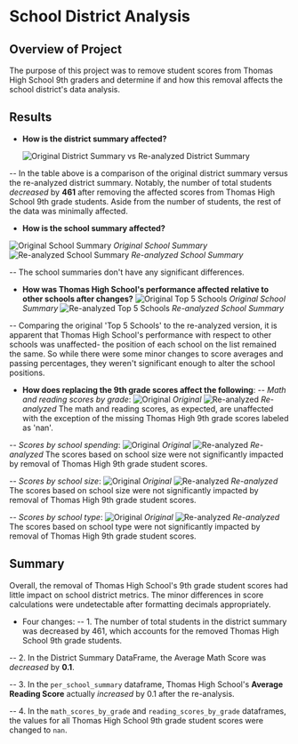 # School District Analysis

## Overview of Project
The purpose of this project was to remove student scores from Thomas High School 9th graders and determine if and how this removal affects the school district's data analysis.

## Results
- __How is the district summary affected?__

    ![Original District Summary vs Re-analyzed District Summary](./Resources/district_summaries_table.png)

-- In the table above is a comparison of the original district summary versus the re-analyzed district summary. Notably, the number of total students *decreased* by **461** after removing the affected scores from Thomas High School 9th grade students. Aside from the number of students, the rest of the data was minimally affected.

- __How is the school summary affected?__

![Original School Summary](./Resources/per_school_sum_OG.png)
    _Original School Summary_
![Re-analyzed School Summary](./Resources/per_school_sum_reval.png)
    _Re-analyzed School Summary_

-- The school summaries don't have any significant differences.

- __How was Thomas High School's performance affected relative to other schools after changes?__
![Original Top 5 Schools](./Resources/top5_OG.png)
    _Original School Summary_
![Re-analyzed Top 5 Schools](./Resources/top5_reval.png)
    _Re-analyzed School Summary_
    
-- Comparing the original 'Top 5 Schools' to the re-analyzed version, it is apparent that Thomas High School's performance with respect to other schools was unaffected- the position of each school on the list remained the same. So while there were some minor changes to score averages and passing percentages, they weren't significant enough to alter the school positions.
        
- __How does replacing the 9th grade scores affect the following__:
-- *Math and reading scores by grade*: 
    ![Original](./Resources/math_by_grade_OG.png)
    _Original_
    ![Re-analyzed](./Resources/math_by_grade_reval.png)
    _Re-analyzed_
    The math and reading scores, as expected, are unaffected with the exception of the missing Thomas High 9th grade scores labeled as 'nan'. 
    
        
-- *Scores by school spending*:
    ![Original](./Resources/spending_summary_OG.png)
    _Original_
    ![Re-analyzed](./Resources/spending_summary_reval.png)
    _Re-analyzed_
    The scores based on school size were not significantly impacted by removal of Thomas High 9th grade student scores.
    
    
    
-- *Scores by school size*:
    ![Original](./Resources/size_sum_OG.png)
    _Original_
    ![Re-analyzed](./Resources/size_sum_reval.png)
    _Re-analyzed_
    The scores based on school size were not significantly impacted by removal of Thomas High 9th grade student scores.
    
-- *Scores by school type*:
    ![Original](./Resources/type_sum_OG.png)
        _Original_
    ![Re-analyzed](./Resources/type_sum_reval.png)
        _Re-analyzed_
    The scores based on school type were not significantly impacted by removal of Thomas High 9th grade student scores.
    
## Summary
Overall, the removal of Thomas High School's 9th grade student scores had little impact on school district metrics. The minor differences in score calculations were undetectable after formatting decimals appropriately. 

- Four changes:
-- 1. The number of total students in the district summary was decreased by 461, which accounts for the removed Thomas High School 9th grade students.

-- 2. In the District Summary DataFrame, the Average Math Score was *decreased* by **0.1**.

-- 3. In the ```per_school_summary``` dataframe, Thomas High School's **Average Reading Score** actually *increased* by 0.1 after the re-analysis.

-- 4. In the ```math_scores_by_grade``` and ```reading_scores_by_grade``` dataframes, the values for all Thomas High School 9th grade student scores were changed to ```nan```.



